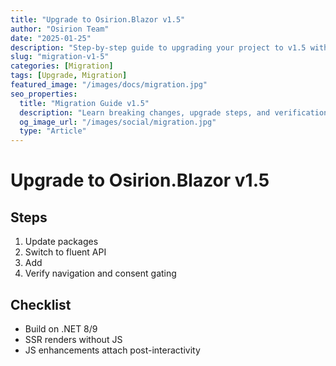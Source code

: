 ```yaml
---
title: "Upgrade to Osirion.Blazor v1.5"
author: "Osirion Team"
date: "2025-01-25"
description: "Step-by-step guide to upgrading your project to v1.5 with the new fluent API and components."
slug: "migration-v1-5"
categories: [Migration]
tags: [Upgrade, Migration]
featured_image: "/images/docs/migration.jpg"
seo_properties:
  title: "Migration Guide v1.5"
  description: "Learn breaking changes, upgrade steps, and verification for Osirion.Blazor v1.5."
  og_image_url: "/images/social/migration.jpg"
  type: "Article"
---
```


# Upgrade to Osirion.Blazor v1.5

## Steps

1. Update packages
2. Switch to fluent API
3. Add <OsirionStyles />
4. Verify navigation and consent gating

## Checklist

- Build on .NET 8/9
- SSR renders without JS
- JS enhancements attach post-interactivity
